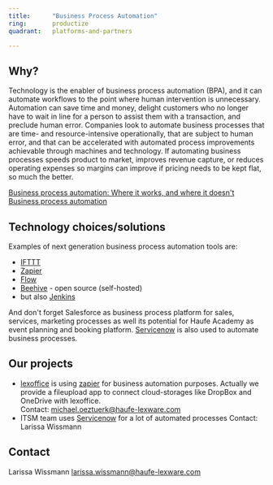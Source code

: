 ```yaml
---
title:      "Business Process Automation"
ring:       productize
quadrant:   platforms-and-partners

---
```


## Why? ##

Technology is the enabler of business process automation (BPA), and it can automate workflows to the point where human intervention is unnecessary. Automation can save time and money, delight customers who no longer have to wait in line for a person to assist them with a transaction, and preclude human error. Companies look to automate business processes that are time- and resource-intensive operationally, that are subject to human error, and that can be accelerated with automated process improvements achievable through machines and technology. If automating business processes speeds product to market, improves revenue capture, or reduces operating expenses so margins can improve if pricing needs to be kept flat, so much the better.

[Business process automation: Where it works, and where it doesn't](http://www.zdnet.com/article/business-process-automation-where-it-works-and-where-it-doesnt/)
[Business process automation](https://en.wikipedia.org/wiki/Business_process_automation)

## Technology choices/solutions ##

Examples of next generation business process automation tools are:
- [IFTTT](https://ifttt.com)
- [Zapier](https://zapier.com)
- [Flow](https://flow.microsoft.com/en-us/)
- [Beehive](https://github.com/muesli/beehive) - open source (self-hosted)
- but also [Jenkins](https://jenkins.io)

And don't forget Salesforce as business process platform for sales, services, marketing processes as well its potential for Haufe Academy as event planning and booking platform.
[Servicenow](https://www.servicenow.com/products/workflow.html) is also used to automate business processes.

## Our projects ##

- [lexoffice](https://www.lexoffice.de/partner/zapier/) is using [zapier](https://zapier.com) for business automation purposes. Actually we provide a fileupload app to connect cloud-storages like DropBox and OneDrive with lexoffice.   
Contact: <michael.oeztuerk@haufe-lexware.com>
- ITSM team uses [Servicenow](https://www.servicenow.com) for a lot of automated processes
  Contact: Larissa Wissmann

## Contact ##

Larissa Wissmann <larissa.wissmann@haufe-lexware.com>
